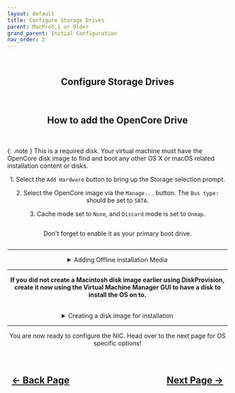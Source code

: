 ```yaml
---
layout: default
title: Configure Storage Drives
parent: MacPro5,1 or Older
grand_parent: Initial Configuration
nav_order: 2
---
```


<style>
  .navigation-container {
    display: flex;
    justify-content: space-between;
    align-items: center;
    width: 100%;
  }
  
  .nav-button {
    margin: 10px;
  }
</style>

<br>
<h2 align="center"><b>Configure Storage Drives</b></h2>

<br>
<h2 align="center">How to add the OpenCore Drive</h2>
<br>

{: .note }
This is a required disk. Your virtual machine must have the OpenCore disk image to find and boot any other OS X or macOS related installation content or disks.

<p align="center">1. Select the <code>Add Hardware</code> button to bring up the Storage selection prompt.</p>

<p align="center">2. Select the OpenCore image via the <code>Manage...</code> button. The <code>Bus type:</code> should be set to <code>SATA</code>.

<p align="center">3. Cache mode set to <code>None</code>, and <code>Discard</code> mode is set to <code>Unmap</code>.</p>

<p align="center"><a href=""><img src="../../../../assets/Virtual-Machine-Manager/VManLegacyKVMAddSATA.png" alt=""></a></p>

<p align="center">Don't forget to enable it as your primary boot drive.</p>

<p align="center"><a href=""><img src="../../../../assets/Virtual-Machine-Manager/VManLegacyKVMSetBootDisk.png" alt=""></a></p>

<hr>
<details markdown="block">
<summary align="center">Adding Offline installation Media</summary>

{: .internalnote }
This section will be appropriately filled out once the Offline installation portion of the Docs is complete, as earlier mentions of this sections are also incomplete, this doesn't make sense to fill out just yet. If you do end up doing an offline installation and want to add your media, simply add it as <code>SATA CD-ROM</code> and boot it via OpenCore. Otherwise, try using the <code>USB</code> option for weirder disk images. I've found this method can be a bit unreliable, and luckily you can use recoveryOS.

</details>
<hr>

<p align="center"><b>If you did not create a Macintosh disk image earlier using DiskProvision, create it now using the Virtual Machine Manager GUI to have a disk to install the OS on to.</b></p>
<br>

<details markdown="block">
<summary align="center">Creating a disk image for installation</summary>

{: .headsup }
If you're looking to passthrough a physical drive on your system to act as the main storage for the Virtual Machine, substitute this section. Requires macOS compatible SSD/NVMe Hardware.

<p align="center">To create a virtual disk image, when selecting the "Add Hardware" button to bring up the Storage prompt, there is a + button in the current libvirt images directory. You can choose any size you'd like but I suggest the standard 128G, 256GB, 512GB, 1024GB.</p>

<p align="center"><a href=""><img src="../../../../assets/Virtual-Machine-Manager/VManAddVirtIOInstallation.png" alt=""></a></p>

</details>
<hr>

<p align="center">You are now ready to configure the NIC. Head over to the next page for OS specific options!</p>

<h2 align="center">
  <br>
  <div class="navigation-container">
    <a class="nav-button" href="../01-ConfigDisplay">&larr; Back Page</a>
    <a class="nav-button" href="../03-ConfigNIC">Next Page &rarr;</a>
  </div>
  <br>
</h2>
